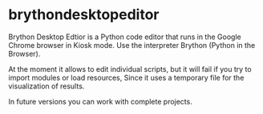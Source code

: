 # brythondesktopeditor

Brython Desktop Edtior is a Python code editor that runs in the Google Chrome browser in Kiosk mode.
Use the interpreter Brython (Python in the Browser).

At the moment it allows to edit individual scripts, but it will fail if you try to import modules or load resources,
Since it uses a temporary file for the visualization of results.

In future versions you can work with complete projects.
